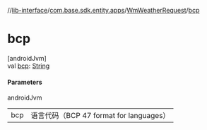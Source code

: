 //[lib-interface](../../../index.md)/[com.base.sdk.entity.apps](../index.md)/[WmWeatherRequest](index.md)/[bcp](bcp.md)

# bcp

[androidJvm]\
val [bcp](bcp.md): [String](https://kotlinlang.org/api/latest/jvm/stdlib/kotlin/-string/index.html)

#### Parameters

androidJvm

| | |
|---|---|
| bcp | 语言代码（BCP 47 format for languages） |
